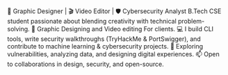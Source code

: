 🎨 Graphic Designer | 🎬 Video Editor | 🛡️ Cybersecurity Analyst
B.Tech CSE student passionate about blending creativity with technical problem-solving.
🎨 Graphic Designing and Video editing For clients.
💻 I build CLI tools, write security walkthroughs (TryHackMe & PortSwigger), and contribute to machine learning & cybersecurity projects.
📂 Exploring vulnerabilities, analyzing data, and designing digital experiences.
📫 Open to collaborations in design, security, and open-source.
